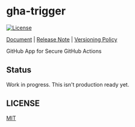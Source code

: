 # gha-trigger

[![License](http://img.shields.io/badge/license-mit-blue.svg?style=flat-square)](https://raw.githubusercontent.com/suzuki-shunsuke/gha-trigger/main/LICENSE)

[Document](https://suzuki-shunsuke.github.io/gha-trigger/) | [Release Note](https://github.com/suzuki-shunsuke/gha-trigger/releases) | [Versioning Policy](https://github.com/suzuki-shunsuke/versioning-policy/blob/v0.1.0/POLICY.md)

GitHub App for Secure GitHub Actions

## Status

Work in progress. This isn't production ready yet.

## LICENSE

[MIT](LICENSE)
